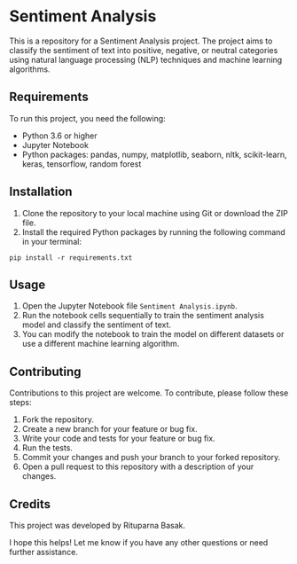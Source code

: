 # Sentiment Analysis

This is a repository for a Sentiment Analysis project. The project aims to classify the sentiment of text into positive, negative, or neutral categories using natural language processing (NLP) techniques and machine learning algorithms.

## Requirements

To run this project, you need the following:

- Python 3.6 or higher
- Jupyter Notebook
- Python packages: pandas, numpy, matplotlib, seaborn, nltk, scikit-learn, keras, tensorflow, random forest

## Installation

1. Clone the repository to your local machine using Git or download the ZIP file.
2. Install the required Python packages by running the following command in your terminal:

```
pip install -r requirements.txt
```

## Usage

1. Open the Jupyter Notebook file `Sentiment Analysis.ipynb`.
2. Run the notebook cells sequentially to train the sentiment analysis model and classify the sentiment of text.
3. You can modify the notebook to train the model on different datasets or use a different machine learning algorithm.

## Contributing

Contributions to this project are welcome. To contribute, please follow these steps:

1. Fork the repository.
2. Create a new branch for your feature or bug fix.
3. Write your code and tests for your feature or bug fix.
4. Run the tests.
5. Commit your changes and push your branch to your forked repository.
6. Open a pull request to this repository with a description of your changes.

## Credits

This project was developed by Rituparna Basak. 

I hope this helps! Let me know if you have any other questions or need further assistance.
